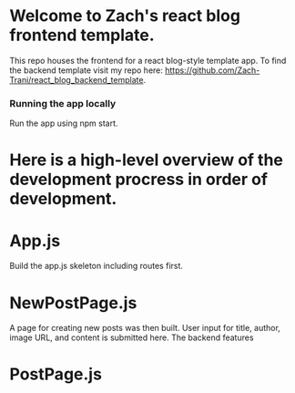 # Welcome to Zach's react blog frontend template.
This repo houses the frontend for a react blog-style template app.
To find the backend template visit my repo here: https://github.com/Zach-Trani/react_blog_backend_template.


### Running the app locally
Run the app using npm start.


# Here is a high-level overview of the development procress in order of development.


# App.js
Build the app.js skeleton including routes first.


# NewPostPage.js
A page for creating new posts was then built. User input for title, author, image URL, and content is submitted here. The backend features 


# PostPage.js
